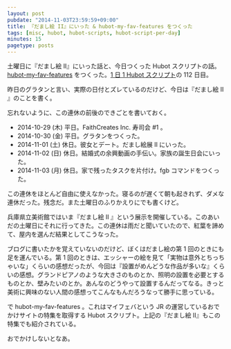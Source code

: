 ```yaml
---
layout: post
pubdate: "2014-11-03T23:59:59+09:00"
title: 『だまし絵 II』にいった & hubot-my-fav-features をつくった
tags: [misc, hubot, hubot-scripts, hubot-script-per-day]
minutes: 15
pagetype: posts
---
```

土曜日に『だまし絵 II』にいった話と、今日つくった Hubot スクリプトの話。 [hubot-my-fav-features][gh:bouzuya/hubot-my-fav-features] をつくった。[1 日 1 Hubot スクリプト][hubot-script-per-day]の 112 日目。

昨日のグラタンと言い、実際の日付とズレているのだけど、今日は『だまし絵 II 』のことを書く。

忘れないように、この連休の前後のできごとを書いておく。

- 2014-10-29 (木) 平日。FaithCreates Inc. 寿司会 #1 。
- 2014-10-30 (金) 平日。グラタンをつくった。
- 2014-11-01 (土) 休日。彼女とデート。だまし絵展 II にいった。
- 2014-11-02 (日) 休日。結婚式の余興動画の手伝い。家族の誕生日会にいった。
- 2014-11-03 (月) 休日。家で残ったタスクを片付け。fgb コマンドをつくった。

この連休をほとんど自由に使えなかった。寝るのが遅くて朝も起きれず、ダメな連休だった。残念だ。また土曜日のふりかえりにでも書くけど。

兵庫県立美術館ではいま『だまし絵 II 』という展示を開催している。このあいだの土曜日にそれに行ってきた。この連休は雨だと聞いていたので、紅葉を諦めて、屋内を選んだ結果としてこうなった。

ブログに書いたかを覚えていないのだけど、ぼくはだまし絵の第 1 回のときにも足を運んでいる。第 1 回のときは、エッシャーの絵を見て「実物は意外とちっちゃいな」くらいの感想だったが、今回は『設置がめんどうな作品が多いな』くらいの感想。グランドピアノのような大きさのものとか、照明の設置を必要とするものとか、壁みたいのとか。あんなのどうやって設置するんだってなる。きっと美術に興味のない人間の感想ってこんなもんだろうなって勝手に思っている。

で hubot-my-fav-features 。これはマイフェバという JR の運営しているおでかけサイトの特集を取得する Hubot スクリプト。上記の『だまし絵 II』もこの特集でも紹介されている。

おでかけしないとなあ。

[gh:bouzuya/hubot-my-fav-features]: https://github.com/bouzuya/hubot-my-fav-features
[hubot-script-per-day]: http://blog.bouzuya.net/posts?tags=hubot-script-per-day

